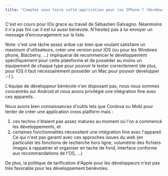 ```yaml
---
title: "Comptez vous faire cette application pour les IPhone ? (Windows phone, Blackberry ....)"
---
```


C'est en cours pour IOs grace au travail de Sébastien Galvagno. Néanmoins il n'a pas fini car il est lui aussi bénévole. N'hésitez pas à lui envoyer un message d'encouragement sur la liste.

Note:
c'est une tâche assez ardue car bien que voulant satisfaire un maximum d'utilisateurs, créer une version pour IOS (ou pour les Windows phone, Blacberry, ...) impliquerai de recommencer le developpement spécifiquement pour cette plateforme et de posséder au moins un équipement de chaque type pour pouvoir le tester correctement (de plus, pour IOS il faut nécessairement posséder un Mac pour pouvoir développer :-( ).

L'équipe de développeur bénévole n'en disposant pas, nous nous sommes concentrés sur Android et nous avons privilégié une intégration fine avec ces appareils.

Nous avons bien connaissances d'outils tels que Cordova ou Mobl pour tenter de créer une application cross platform mais :

1. ces techno n'étaient pas assez matures au moment où l'on a commencé les développements, et
2. certaines fonctionnalités nécessitent une intégration fine avec l'appareil. Ce qui n'est pas garanti avec ces approches issues du web (en particulier les fonctions de recherche hors ligne, volumétrie des fichiers images à rappatrier et organiser en tache de fond, interface conforme aux recommandations de l'OS, ...) 

De plus, la politique de tarification d'Apple pour les développeurs n'est pas trés favorable pour les développement bénévoles.  